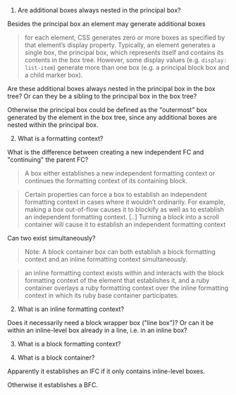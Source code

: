 1. Are additional boxes always nested in the principal box?

Besides the principal box an element may generate additional boxes

> for each element, CSS generates zero or more boxes as specified by that element’s display property. Typically, an element generates a single box, the principal box, which represents itself and contains its contents in the box tree. However, some display values (e.g. `display: list-item`) generate more than one box (e.g. a principal block box and a child marker box).

Are these additional boxes always nested in the principal box in the box tree? Or can they be a sibling to the principal box in the box tree?

Otherwise the principal box could be defined as the "outermost" box generated by the element in the box tree, since any additional boxes are nested within the principal box.

2. What is a formatting context?

What is the difference between creating a new independent FC and "continuing" the parent FC?

> A box either establishes a new independent formatting context or continues the formatting context of its containing block.

> Certain properties can force a box to establish an independent formatting context in cases where it wouldn’t ordinarily. For example, making a box out-of-flow causes it to blockify as well as to establish an independent formatting context. [..] Turning a block into a scroll container will cause it to establish an independent formatting context

Can two exist simultaneously?

> Note: A block container box can both establish a block formatting context and an inline formatting context simultaneously.

> an inline formatting context exists within and interacts with the block formatting context of the element that establishes it, and a ruby container overlays a ruby formatting context over the inline formatting context in which its ruby base container participates.

2. What is an inline formatting context?

Does it necessarily need a block wrapper box ("line box")? Or can it be within an inline-level box already in a line, i.e. in an inline box?

3. What is a block formatting context?


4. What is a block container?

Apparently it establishes an IFC if it only contains inline-level boxes.

Otherwise it establishes a BFC.